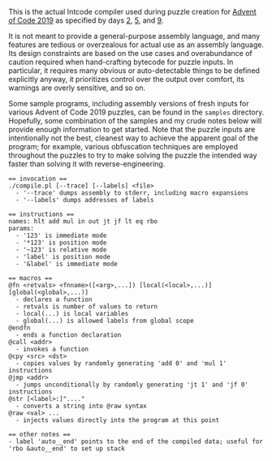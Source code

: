 This is the actual Intcode compiler used during puzzle creation for [Advent of Code 2019](https://adventofcode.com/2019/) as specified by days [2](https://adventofcode.com/2019/day/2), [5](https://adventofcode.com/2019/day/5), and [9](https://adventofcode.com/2019/day/9).

It is not meant to provide a general-purpose assembly language, and many features are tedious or overzealous for actual use as an assembly language. Its design constraints are based on the use cases and overabundance of caution required when hand-crafting bytecode for puzzle inputs. In particular, it requires many obvious or auto-detectable things to be defined explicitly anyway, it prioritizes control over the output over comfort, its warnings are overly sensitive, and so on.

Some sample programs, including assembly versions of fresh inputs for various Advent of Code 2019 puzzles, can be found in the `samples` directory. Hopefully, some combination of the samples and my crude notes below will provide enough information to get started. Note that the puzzle inputs are intentionally not the best, cleanest way to achieve the apparent goal of the program; for example, various obfuscation techniques are employed throughout the puzzles to try to make solving the puzzle the intended way faster than solving it with reverse-engineering.

```
== invocation ==
./compile.pl [--trace] [--labels] <file>
  - '--trace' dumps assembly to stderr, including macro expansions
  - '--labels' dumps addresses of labels

== instructions ==
names: hlt add mul in out jt jf lt eq rbo
params:
  - '123' is immediate mode
  - '*123' is position mode
  - '~123' is relative mode
  - 'label' is position mode
  - '&label' is immediate mode

== macros ==
@fn <retvals> <fnname>([<arg>,...]) [local(<local>,...)] [global(<global>,...)]
  - declares a function
  - retvals is number of values to return
  - local(...) is local variables
  - global(...) is allowed labels from global scope
@endfn
  - ends a function declaration
@call <addr>
  - invokes a function
@cpy <src> <dst>
  - copies values by randomly generating 'add 0' and 'mul 1' instructions
@jmp <addr>
  - jumps unconditionally by randomly generating 'jt 1' and 'jf 0' instructions
@str [<label>:]"...."
  - converts a string into @raw syntax
@raw <val> ...
  - injects values directly into the program at this point

== other notes ==
- label 'auto__end' points to the end of the compiled data; useful for 'rbo &auto__end' to set up stack
```
